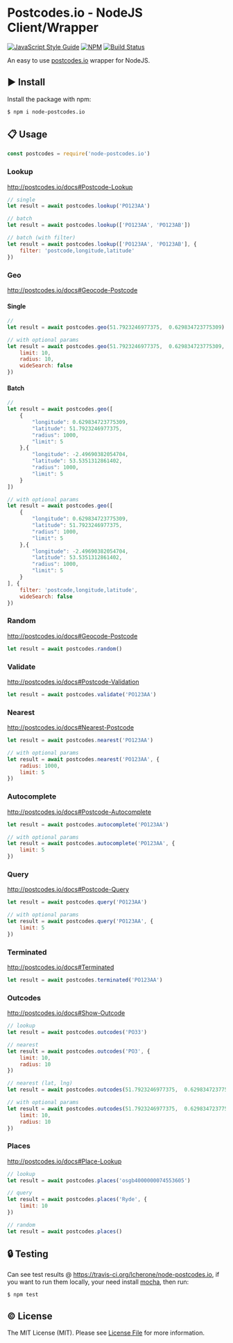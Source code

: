 # Postcodes.io - NodeJS Client/Wrapper

[![JavaScript Style Guide](https://cdn.rawgit.com/standard/standard/master/badge.svg)](https://github.com/standard/standard) [![NPM](https://nodei.co/npm/node-postcodes.io.png?downloads=true&downloadRank=true&stars=true)](https://nodei.co/npm/node-postcodes.io/)
[![Build Status](https://travis-ci.org/lcherone/node-postcodes.io.svg?branch=master)](https://travis-ci.org/lcherone/node-postcodes.io)


An easy to use [postcodes.io](http://postcodes.io/) wrapper for NodeJS.

## :arrow_forward: Install

Install the package with npm:

``` bash
$ npm i node-postcodes.io
```

## :clipboard: Usage

``` javascript
const postcodes = require('node-postcodes.io')
```

### Lookup

http://postcodes.io/docs#Postcode-Lookup

``` javascript
// single
let result = await postcodes.lookup('PO123AA')

// batch
let result = await postcodes.lookup(['PO123AA', 'PO123AB'])

// batch (with filter)
let result = await postcodes.lookup(['PO123AA', 'PO123AB'], {
    filter: 'postcode,longitude,latitude'
})
```

### Geo

http://postcodes.io/docs#Geocode-Postcode

#### Single

``` javascript
//
let result = await postcodes.geo(51.7923246977375,  0.629834723775309)

// with optional params
let result = await postcodes.geo(51.7923246977375,  0.629834723775309, {
    limit: 10,
    radius: 10,
    wideSearch: false
})
```

#### Batch

``` javascript
//
let result = await postcodes.geo([
    {
        "longitude": 0.629834723775309,
        "latitude": 51.7923246977375,
        "radius": 1000,
        "limit": 5
    },{
        "longitude": -2.49690382054704,
        "latitude": 53.5351312861402,
        "radius": 1000,
        "limit": 5
    }
])

// with optional params
let result = await postcodes.geo([
    {
        "longitude": 0.629834723775309,
        "latitude": 51.7923246977375,
        "radius": 1000,
        "limit": 5
    },{
        "longitude": -2.49690382054704,
        "latitude": 53.5351312861402,
        "radius": 1000,
        "limit": 5
    }
], {
    filter: 'postcode,longitude,latitude',
    wideSearch: false
})
```

### Random

http://postcodes.io/docs#Geocode-Postcode

``` javascript
let result = await postcodes.random()
```

### Validate

http://postcodes.io/docs#Postcode-Validation

``` javascript
let result = await postcodes.validate('PO123AA')
```

### Nearest

http://postcodes.io/docs#Nearest-Postcode

``` javascript
let result = await postcodes.nearest('PO123AA')

// with optional params
let result = await postcodes.nearest('PO123AA', {
    radius: 1000,
    limit: 5
})
```

### Autocomplete

http://postcodes.io/docs#Postcode-Autocomplete

``` javascript
let result = await postcodes.autocomplete('PO123AA')

// with optional params
let result = await postcodes.autocomplete('PO123AA', {
    limit: 5
})
```

### Query

http://postcodes.io/docs#Postcode-Query

``` javascript
let result = await postcodes.query('PO123AA')

// with optional params
let result = await postcodes.query('PO123AA', {
    limit: 5
})
```

### Terminated

http://postcodes.io/docs#Terminated

``` javascript
let result = await postcodes.terminated('PO123AA')
```

### Outcodes

http://postcodes.io/docs#Show-Outcode

``` javascript
// lookup
let result = await postcodes.outcodes('PO33')
```

``` javascript
// nearest
let result = await postcodes.outcodes('PO3', {
    limit: 10,
    radius: 10
})
```

``` javascript
// nearest (lat, lng)
let result = await postcodes.outcodes(51.7923246977375,  0.629834723775309)

// with optional params
let result = await postcodes.outcodes(51.7923246977375,  0.629834723775309, {
    limit: 10,
    radius: 10
})
```

### Places

http://postcodes.io/docs#Place-Lookup

``` javascript
// lookup
let result = await postcodes.places('osgb4000000074553605')

// query
let result = await postcodes.places('Ryde', {
    limit: 10
})

// random
let result = await postcodes.places()
```

## :lock: Testing

Can see test results @ https://travis-ci.org/lcherone/node-postcodes.io, if you want to run them locally, your need install [mocha](https://mochajs.org), then run:

``` bash
$ npm test
```

## :copyright: License

The MIT License (MIT). Please see [License File](https://github.com/lcherone/node-postcodes.io/blob/master/LICENSE) for more information.
